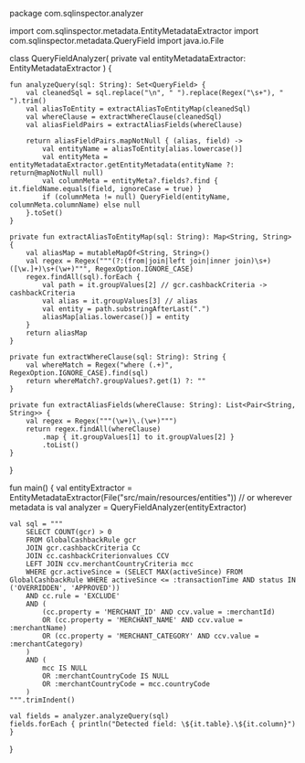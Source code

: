 package com.sqlinspector.analyzer

import com.sqlinspector.metadata.EntityMetadataExtractor
import com.sqlinspector.metadata.QueryField
import java.io.File

class QueryFieldAnalyzer(
    private val entityMetadataExtractor: EntityMetadataExtractor
) {

    fun analyzeQuery(sql: String): Set<QueryField> {
        val cleanedSql = sql.replace("\n", " ").replace(Regex("\s+"), " ").trim()
        val aliasToEntity = extractAliasToEntityMap(cleanedSql)
        val whereClause = extractWhereClause(cleanedSql)
        val aliasFieldPairs = extractAliasFields(whereClause)

        return aliasFieldPairs.mapNotNull { (alias, field) ->
            val entityName = aliasToEntity[alias.lowercase()]
            val entityMeta = entityMetadataExtractor.getEntityMetadata(entityName ?: return@mapNotNull null)
            val columnMeta = entityMeta?.fields?.find { it.fieldName.equals(field, ignoreCase = true) }
            if (columnMeta != null) QueryField(entityName, columnMeta.columnName) else null
        }.toSet()
    }

    private fun extractAliasToEntityMap(sql: String): Map<String, String> {
        val aliasMap = mutableMapOf<String, String>()
        val regex = Regex("""(?:(from|join|left join|inner join)\s+)([\w.]+)\s+(\w+)""", RegexOption.IGNORE_CASE)
        regex.findAll(sql).forEach {
            val path = it.groupValues[2] // gcr.cashbackCriteria -> cashbackCriteria
            val alias = it.groupValues[3] // alias
            val entity = path.substringAfterLast(".")
            aliasMap[alias.lowercase()] = entity
        }
        return aliasMap
    }

    private fun extractWhereClause(sql: String): String {
        val whereMatch = Regex("where (.+)", RegexOption.IGNORE_CASE).find(sql)
        return whereMatch?.groupValues?.get(1) ?: ""
    }

    private fun extractAliasFields(whereClause: String): List<Pair<String, String>> {
        val regex = Regex("""(\w+)\.(\w+)""")
        return regex.findAll(whereClause)
            .map { it.groupValues[1] to it.groupValues[2] }
            .toList()
    }
}

fun main() {
    val entityExtractor = EntityMetadataExtractor(File("src/main/resources/entities")) // or wherever metadata is
    val analyzer = QueryFieldAnalyzer(entityExtractor)

    val sql = """
        SELECT COUNT(gcr) > 0
        FROM GlobalCashbackRule gcr
        JOIN gcr.cashbackCriteria Cc
        JOIN cc.cashbackCriterionvalues CCV
        LEFT JOIN ccv.merchantCountryCriteria mcc
        WHERE gcr.activeSince = (SELECT MAX(activeSince) FROM GlobalCashbackRule WHERE activeSince <= :transactionTime AND status IN ('OVERRIDDEN', 'APPROVED'))
        AND cc.rule = 'EXCLUDE'
        AND (
            (cc.property = 'MERCHANT_ID' AND ccv.value = :merchantId)
            OR (cc.property = 'MERCHANT_NAME' AND ccv.value = :merchantName)
            OR (cc.property = 'MERCHANT_CATEGORY' AND ccv.value = :merchantCategory)
        )
        AND (
            mcc IS NULL
            OR :merchantCountryCode IS NULL
            OR :merchantCountryCode = mcc.countryCode
        )
    """.trimIndent()

    val fields = analyzer.analyzeQuery(sql)
    fields.forEach { println("Detected field: \${it.table}.\${it.column}") }
}
